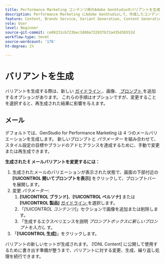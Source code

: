 ```yaml
---
title: Performance Marketing コンテンツ用のAdobe GenStudioのバリアントを生成します
description: Performance Marketing にAdobe GenStudioして、作成したコンテンツのバリアントを生成する方法を説明します。
feature: Content, Brands Service, Variant Generation, Content Generation
role: User
level: Beginner
source-git-commit: ce08231cb723bec3d80a732837b72a435d3b552d
workflow-type: tm+mt
source-wordcount: '176'
ht-degree: 1%

---
```



# バリアントを生成

バリアントを生成する際は、新しい [ ガイドライン ](/help/user-guide/guidelines/overview.md)、画像、[ プロンプト ](/help/user-guide/effective-prompts.md) を追加するオプションがあります。 これらの手順はオプションですが、変更することを選択すると、再生成された結果に影響を与えます。

## メール

デフォルトでは、GenStudio for Performance Marketing は 4 つのメールバリエーションを生成します。 新しいプロンプトと _パラメーター_ を組み合わせて、スタイル設定の目標やブランドのアドヒアランスを達成するために、手動で変更または再生成できます。

**生成された E メールバリアントを変更するには：**

1. 生成されたメールのバリエーションが表示された状態で、画面の下部付近の **[!UICONTROL 開いてプロンプトを表示]** をクリックして、プロンプトバーを展開します。
1. 変更 _パラメーター_:
   1. **[!UICONTROL ブランド]**、**[!UICONTROL ペルソナ]** または **[!UICONTROL 製品]** [ ガイドライン ](/help/user-guide/guidelines/overview.md) を選択します。
   1. 「_[!UICONTROL コンテンツ]_」セクションで画像を追加または削除します。
   1. 「生成するエクスペリエンスを説明 _プロンプトボックスに新しいプロンプトを入力し_ す。
1. 「**[!UICONTROL 生成]**」をクリックします。

バリアントの新しいセットが生成されます。 [!DNL Content] に公開して使用するために書き出す準備が整うまで、バリアントに対する変更、生成、繰り返し処理を続行できます。

